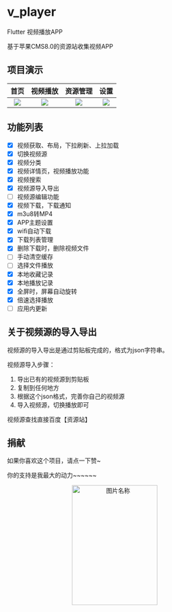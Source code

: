 # v_player
Flutter 视频播放APP

基于苹果CMS8.0的资源站收集视频APP

## 项目演示

|首页|视频播放|资源管理|设置|
|:---:|:---:|:---:|:---:|
|![](https://img-blog.csdnimg.cn/20200810114822209.jpg?x-oss-process=image/watermark,type_ZmFuZ3poZW5naGVpdGk,shadow_10,text_aHR0cHM6Ly9ibG9nLmNzZG4ubmV0L3RseTU5OTE2Nw==,size_16,color_FFFFFF,t_70)|![](https://img-blog.csdnimg.cn/20200810114820221.jpg?x-oss-process=image/watermark,type_ZmFuZ3poZW5naGVpdGk,shadow_10,text_aHR0cHM6Ly9ibG9nLmNzZG4ubmV0L3RseTU5OTE2Nw==,size_16,color_FFFFFF,t_70)|![](https://img-blog.csdnimg.cn/20200810115530316.jpg?x-oss-process=image/watermark,type_ZmFuZ3poZW5naGVpdGk,shadow_10,text_aHR0cHM6Ly9ibG9nLmNzZG4ubmV0L3RseTU5OTE2Nw==,size_16,color_FFFFFF,t_70)|![](https://img-blog.csdnimg.cn/20200810114819402.jpg?x-oss-process=image/watermark,type_ZmFuZ3poZW5naGVpdGk,shadow_10,text_aHR0cHM6Ly9ibG9nLmNzZG4ubmV0L3RseTU5OTE2Nw==,size_16,color_FFFFFF,t_70)|

## 功能列表

- [x] 视频获取、布局，下拉刷新、上拉加载
- [x] 切换视频源
- [x] 视频分类
- [x] 视频详情页，视频播放功能
- [x] 视频搜索
- [x] 视频源导入导出
- [ ] 视频源编辑功能
- [x] 视频下载，下载通知
- [x] m3u8转MP4
- [x] APP主题设置
- [x] wifi自动下载
- [x] 下载列表管理
- [x] 删除下载时，删除视频文件
- [ ] 手动清空缓存
- [ ] 选择文件播放
- [x] 本地收藏记录
- [x] 本地播放记录
- [x] 全屏时，屏幕自动旋转
- [x] 倍速选择播放
- [ ] 应用内更新

## 关于视频源的导入导出

视频源的导入导出是通过剪贴板完成的，格式为json字符串。

视频源导入步骤：

1. 导出已有的视频源到剪贴板
2. 复制到任何地方
3. 根据这个json格式，完善你自己的视频源
4. 导入视频源，切换播放即可

视频源查找直接百度【资源站】

## 捐献

如果你喜欢这个项目，请点一下赞~

你的支持是我最大的动力~~~~~~
<div  align="center">
 <img src="./screenshot/收款码.png" width = "200" height = "280" alt="图片名称" align=center />
</div>